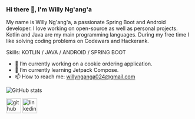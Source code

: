 ### Hi there 👋, I'm Willy Ng'ang'a

My name is Willy Ng'ang'a, a passionate Spring Boot and Android developer. I love working on open-source as well as personal projects. Kotlin and Java are my main programming languages. During my free time I like solving coding problems on Codewars and Hackerank.


Skills: KOTLIN / JAVA / ANDROID / SPRING BOOT

- 🔭 I’m currently working on a cookie ordering application.  
- 🌱 I’m currently learning Jetpack Compose. 
- 📫 How to reach me: willynganga024@gmail.com 

![GitHub stats](https://github-readme-stats.vercel.app/api?username=willynganga&show_icons=true&count_private=true)  

[<img src='https://cdn.jsdelivr.net/npm/simple-icons@3.0.1/icons/github.svg' alt='github' height='40'>](https://github.com/willynganga)  [<img src='https://cdn.jsdelivr.net/npm/simple-icons@3.0.1/icons/linkedin.svg' alt='linkedin' height='40'>](https://www.linkedin.com/in/willynganga/)
